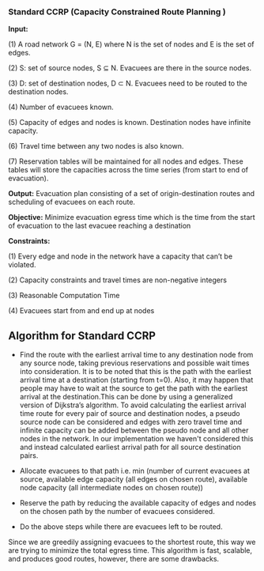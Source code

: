 ### Standard CCRP (Capacity Constrained Route Planning )

**Input:** 

(1) A road network G = (N, E) where N is the set of nodes and E is the set of edges.

(2) S: set of source nodes, S ⊆ N. Evacuees are there in the source nodes.

(3) D: set of destination nodes, D ⊂ N. Evacuees need to be routed to the destination nodes.

(4) Number of evacuees known.

(5) Capacity of edges and nodes is known. Destination nodes have infinite capacity.

(6) Travel time between any two nodes is also known.

(7) Reservation tables will be maintained for all nodes and edges. These tables will store the capacities across the time series (from start to end of evacuation).

**Output:** Evacuation plan consisting of a set of origin-destination routes and scheduling of evacuees on each route.

**Objective:** Minimize evacuation egress time which is the time from the start of evacuation to the last evacuee reaching a destination 

**Constraints:**

(1) Every edge and node in the network have a capacity that can’t be violated.

(2) Capacity constraints and travel times are non-negative integers

(3) Reasonable Computation Time

(4) Evacuees start from and end up at nodes


## Algorithm for Standard CCRP 

  - Find the route with the earliest arrival time to any destination node from any source node, taking previous reservations and possible wait times into consideration. It is to be noted that this is the path with the earliest arrival time at a destination (starting from t=0). 
Also, it may happen that people may have to wait at the source to get the path with the earliest arrival at the destination.This can be done by using a generalized version of Dijkstra’s algorithm. 
To avoid calculating the earliest arrival time route for every pair of source and destination nodes, a pseudo source node can be considered and edges with zero travel time and infinite capacity can be added between the pseudo node and all other nodes in the network. 
In our implementation we haven't considered this and instead calculated earliest arrival path for all source destination pairs.

  - Allocate evacuees to that path i.e. min (number of current evacuees at source, available edge capacity (all edges on chosen route), available node capacity (all intermediate nodes on chosen route))

  - Reserve the path by reducing the available capacity of edges and nodes on the chosen path by the number of evacuees considered.

  - Do the above steps while there are evacuees left to be routed.

Since we are greedily assigning evacuees to the shortest route, this way we are trying to minimize the total egress time. This algorithm is fast, scalable, and produces good routes, however, there are some drawbacks.


